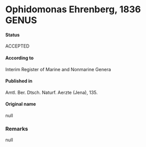 # Ophidomonas Ehrenberg, 1836 GENUS

#### Status
ACCEPTED

#### According to
Interim Register of Marine and Nonmarine Genera

#### Published in
Amtl. Ber. Dtsch. Naturf. Aerzte (Jena), 135.

#### Original name
null

### Remarks
null
